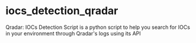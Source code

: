 # iocs_detection_qradar
Qradar: IOCs Detection Script is a python script to help you search for IOCs in your environment through Qradar's logs using its API
